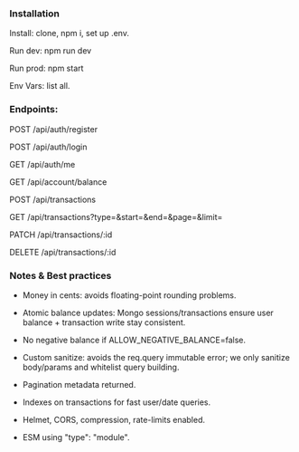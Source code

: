 ### Installation

Install: clone, npm i, set up .env.

Run dev: npm run dev

Run prod: npm start

Env Vars: list all.

### Endpoints:

POST /api/auth/register

POST /api/auth/login

GET /api/auth/me

GET /api/account/balance

POST /api/transactions

GET /api/transactions?type=&start=&end=&page=&limit=

PATCH /api/transactions/:id

DELETE /api/transactions/:id

### Notes & Best practices 

- Money in cents: avoids floating-point rounding problems.

- Atomic balance updates: Mongo sessions/transactions ensure user balance + transaction write stay consistent.

- No negative balance if ALLOW_NEGATIVE_BALANCE=false.

- Custom sanitize: avoids the req.query immutable error; we only sanitize body/params and whitelist query building.

- Pagination metadata returned.

- Indexes on transactions for fast user/date queries.

- Helmet, CORS, compression, rate-limits enabled.

- ESM using "type": "module".